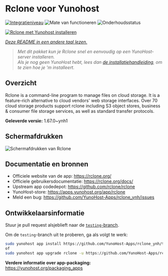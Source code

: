 <!--
NB: Deze README is automatisch gegenereerd door <https://github.com/YunoHost/apps/tree/master/tools/readme_generator>
Hij mag NIET handmatig aangepast worden.
-->

# Rclone voor Yunohost

[![Integratieniveau](https://dash.yunohost.org/integration/rclone.svg)](https://ci-apps.yunohost.org/ci/apps/rclone/) ![Mate van functioneren](https://ci-apps.yunohost.org/ci/badges/rclone.status.svg) ![Onderhoudsstatus](https://ci-apps.yunohost.org/ci/badges/rclone.maintain.svg)

[![Rclone met Yunohost installeren](https://install-app.yunohost.org/install-with-yunohost.svg)](https://install-app.yunohost.org/?app=rclone)

*[Deze README in een andere taal lezen.](./ALL_README.md)*

> *Met dit pakket kun je Rclone snel en eenvoudig op een YunoHost-server installeren.*  
> *Als je nog geen YunoHost hebt, lees dan [de installatiehandleiding](https://yunohost.org/install), om te zien hoe je 'm installeert.*

## Overzicht

Rclone is a command-line program to manage files on cloud storage. It is a feature-rich alternative to cloud vendors' web storage interfaces. Over 70 cloud storage products support rclone including S3 object stores, business & consumer file storage services, as well as standard transfer protocols.

**Geleverde versie:** 1.67.0~ynh1

## Schermafdrukken

![Schermafdrukken van Rclone](./doc/screenshots/screenshot.png)

## Documentatie en bronnen

- Officiele website van de app: <https://rclone.org/>
- Officiele gebruikersdocumentatie: <https://rclone.org/docs/>
- Upstream app codedepot: <https://github.com/rclone/rclone>
- YunoHost-store: <https://apps.yunohost.org/app/rclone>
- Meld een bug: <https://github.com/YunoHost-Apps/rclone_ynh/issues>

## Ontwikkelaarsinformatie

Stuur je pull request alsjeblieft naar de [`testing`-branch](https://github.com/YunoHost-Apps/rclone_ynh/tree/testing).

Om de `testing`-branch uit te proberen, ga als volgt te werk:

```bash
sudo yunohost app install https://github.com/YunoHost-Apps/rclone_ynh/tree/testing --debug
of
sudo yunohost app upgrade rclone -u https://github.com/YunoHost-Apps/rclone_ynh/tree/testing --debug
```

**Verdere informatie over app-packaging:** <https://yunohost.org/packaging_apps>
